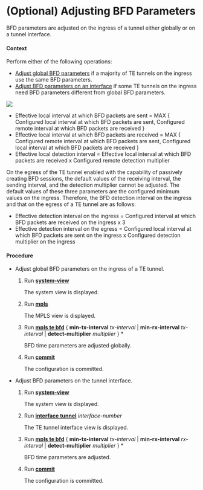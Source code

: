 (Optional) Adjusting BFD Parameters
===================================

BFD parameters are adjusted on the ingress of a tunnel either globally or on a tunnel interface.

#### Context

Perform either of the following operations:

* [Adjust global BFD parameters](#EN-US_TASK_0172368265__step_dc_vrp_cfg_00381101) if a majority of TE tunnels on the ingress use the same BFD parameters.
* [Adjust BFD parameters on an interface](#EN-US_TASK_0172368265__step_dc_vrp_cfg_00381102) if some TE tunnels on the ingress need BFD parameters different from global BFD parameters.

![](../../../../public_sys-resources/note_3.0-en-us.png) 

* Effective local interval at which BFD packets are sent = MAX { Configured local interval at which BFD packets are sent, Configured remote interval at which BFD packets are received }
* Effective local interval at which BFD packets are received = MAX { Configured remote interval at which BFD packets are sent, Configured local interval at which BFD packets are received }
* Effective local detection interval = Effective local interval at which BFD packets are received x Configured remote detection multiplier

On the egress of the TE tunnel enabled with the capability of passively creating BFD sessions, the default values of the receiving interval, the sending interval, and the detection multiplier cannot be adjusted. The default values of these three parameters are the configured minimum values on the ingress. Therefore, the BFD detection interval on the ingress and that on the egress of a TE tunnel are as follows:

* Effective detection interval on the ingress = Configured interval at which BFD packets are received on the ingress x 3
* Effective detection interval on the egress = Configured local interval at which BFD packets are sent on the ingress x Configured detection multiplier on the ingress


#### Procedure

* Adjust global BFD parameters on the ingress of a TE tunnel.
  1. Run [**system-view**](cmdqueryname=system-view)
     
     
     
     The system view is displayed.
  2. Run [**mpls**](cmdqueryname=mpls)
     
     
     
     The MPLS view is displayed.
  3. Run [**mpls te bfd**](cmdqueryname=mpls+te+bfd) { **min-tx-interval** *tx-interval* | **min-rx-interval** *tx-interval* | **detect-multiplier** *multiplier* } \*
     
     
     
     BFD time parameters are adjusted globally.
  4. Run [**commit**](cmdqueryname=commit)
     
     
     
     The configuration is committed.
* Adjust BFD parameters on the tunnel interface.
  1. Run [**system-view**](cmdqueryname=system-view)
     
     
     
     The system view is displayed.
  2. Run [**interface tunnel**](cmdqueryname=interface+tunnel) *interface-number*
     
     
     
     The TE tunnel interface view is displayed.
  3. Run [**mpls te bfd**](cmdqueryname=mpls+te+bfd) { **min-tx-interval** *tx-interval* | **min-rx-interval** *rx-interval* | **detect-multiplier** *multiplier* } \*
     
     
     
     BFD time parameters are adjusted.
  4. Run [**commit**](cmdqueryname=commit)
     
     
     
     The configuration is committed.